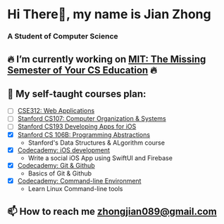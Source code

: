 Hi There👋, my name is Jian Zhong
===

### A Student of Computer Science

🔥 I’m currently working on [MIT: The Missing Semester of Your CS Education](https://missing.csail.mit.edu) 🔥
---

🌱 My self-taught courses plan:
---
- [ ] [CSE312: Web Applications](https://cse312.com)
- [ ] [Stanford CS107: Computer Organization & Systems](https://cs.stanford.edu/degrees/undergrad/Requirements.shtml) 
- [ ] [Stanford CS193 Developing Apps for iOS](https://cs193p.sites.stanford.edu)
- [x] [Stanford CS 106B: Programming Abstractions](https://github.com/a2677331/My-Solutions-Stanford-CS106B-HW)
	+ Stanford's Data Structures & ALgorithm course
- [x] [Codecademy: iOS development](https://www.codecademy.com/profiles/jianZ5320566309/certificates/61e87909d59db0001779401a)
	+ Write a social iOS App using SwiftUI and Firebase
- [x] [Codecademy: Git & Github](https://www.codecademy.com/profiles/jianZ5320566309/certificates/a8ab218d5950c29861635cc0bf12fd13)
	+ Basics of Git & Github
- [x] [Codecademy: Command-line Environment](https://www.codecademy.com/profiles/jianZ5320566309/certificates/c87ba0541f8be78bc2f4ba1128233f6f)
	+ Learn Linux Command-line tools

📫 How to reach me zhongjian089@gmail.com
---
